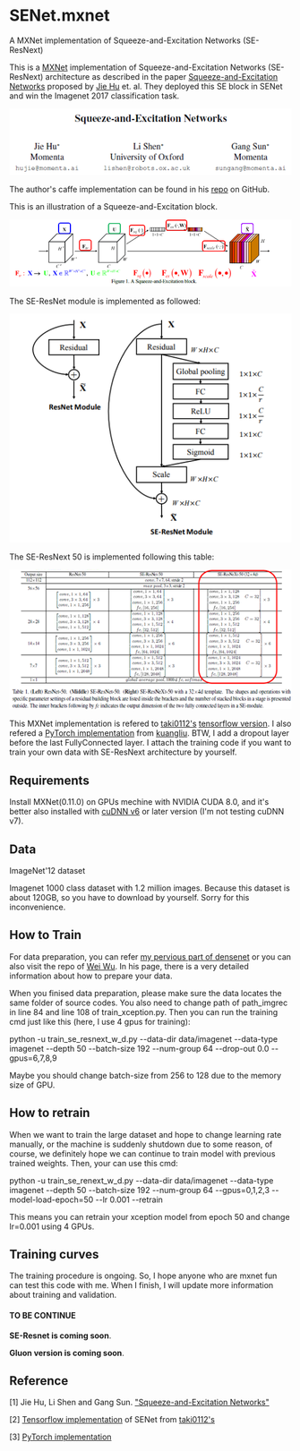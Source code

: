 # SENet.mxnet
A MXNet implementation of Squeeze-and-Excitation Networks (SE-ResNext)

This is a [MXNet](http://mxnet.io/) implementation of Squeeze-and-Excitation Networks (SE-ResNext) architecture as described in the paper [Squeeze-and-Excitation Networks](https://arxiv.org/pdf/1709.01507v1.pdf) proposed by [Jie Hu](https://github.com/hujie-frank) et. al. They deployed this SE block in SENet and win the Imagenet 2017 classification task.

![](title.png)

The author's caffe implementation can be found in his [repo](https://github.com/hujie-frank/SENet) on GitHub.

This is an illustration of a Squeeze-and-Excitation block.

![](SE_Block.png)

The SE-ResNet module is implemented as followed:

![](SE-ResNet_module.png)

The SE-ResNext 50 is implemented following this table:

![](SE-ResNext_50.png)

This MXNet implementation is refered to [taki0112's](https://github.com/taki0112) [tensorflow version](https://github.com/taki0112/SENet-Tensorflow). I also refered a [PyTorch implementation](https://github.com/kuangliu/pytorch-cifar/blob/master/models/senet.py) from [kuangliu](https://github.com/kuangliu). BTW, I add a dropout layer before the last FullyConnected layer. I attach the training code if you want to train your own data with SE-ResNext architecture by yourself. 


## Requirements

Install MXNet(0.11.0) on GPUs mechine with NVIDIA CUDA 8.0, and it's better also installed with [cuDNN v6](https://developer.nvidia.com/cudnn) or later version (I'm not testing cuDNN v7).

## Data

ImageNet'12 dataset

Imagenet 1000 class dataset with 1.2 million images. Because this dataset is about 120GB, so you have to download by yourself. Sorry for this inconvenience.

## How to Train

For data preparation, you can refer [my pervious part of densenet](https://github.com/bruinxiong/densenet.mxnet) or you can also visit the repo of [Wei Wu](https://github.com/tornadomeet/ResNet). In his page, there is a very detailed information about how to prepare your data. 

When you finised data preparation, please make sure the data locates the same folder of source codes. You also need to change path of path_imgrec in line 84 and line 108 of train_xception.py. Then you can run the training cmd just like this (here, I use 4 gpus for training):

python -u train_se_resnext_w_d.py --data-dir data/imagenet --data-type imagenet --depth 50 --batch-size 192 --num-group 64 --drop-out 0.0 --gpus=6,7,8,9

Maybe you should change batch-size from 256 to 128 due to the memory size of GPU.

## How to retrain

When we want to train the large dataset and hope to change learning rate manually, or the machine is suddenly shutdown due to some reason, of course, we definitely hope we can continue to train model with previous trained weights. Then, your can use this cmd:

python -u train_se_renext_w_d.py --data-dir data/imagenet --data-type imagenet --depth 50 --batch-size 192 --num-group 64 --gpus=0,1,2,3 --model-load-epoch=50 --lr 0.001 --retrain

This means you can retrain your xception model from epoch 50 and change lr=0.001 using 4 GPUs.

## Training curves

The training procedure is ongoing. So, I hope anyone who are mxnet fun can test this code with me. When I finish, I will update more information about training and validation.

#### TO BE CONTINUE

**SE-Resnet is coming soon**.

**Gluon version is coming soon**.

## Reference

[1]  Jie Hu, Li Shen and Gang Sun. ["Squeeze-and-Excitation Networks"](https://arxiv.org/pdf/1709.01507v1.pdf) 

[2]  [Tensorflow implementation](https://github.com/taki0112/SENet-Tensorflow) of SENet from [taki0112's](https://github.com/taki0112)

[3]  [PyTorch implementation](https://github.com/kuangliu/pytorch-cifar/blob/master/models/senet.py)
